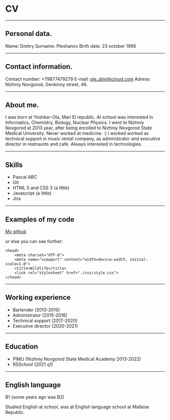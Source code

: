# CV

---

## Personal data.
Name: Dmitry
Surname: Pleshanov
Birth date: 23 october 1995

---

## Contact information.

Contact number: +79877479279
E-mail: ple_dim@icloud.com
Adress: Nizhniy Novgorod, Genkinoy street, 46.

---

## About me.

I was born at Yoshkar-Ola, Mari El republic. At school was interested in Informatics, Chemistry, Biology, Nuclear Physics. I went to Nizhniy Novgorod at 2013 year, after being enrolled to Nizhniy Novgorod State Medical University. Never worked at medicine. :) I worked worked as technical support in music rental company, as administrator and executive director in restraunts and cafe. Always interested in technologies.

---

## Skills

* Pascal ABC
* Git
* HTML 5 and CSS 3 (a little)
* Javascript (a little)
* Jira 

--- 

## Examples of my code

[My github](https://github.com/ple-d/)

or else you can see further:
```
<head>
    <meta charset="UTF-8">
    <meta name="viewport" content="width=device-width, initial-scale=1.0">
    <title>Wildlife</title>
    <link rel="stylesheet" href="./css/style.css">
</head>
```
---

## Working experience

* Bartender (2013-2015)
* Administrator (2015-2016)
* Technical support (2017-2020)
* Executive director (2020-2021)

---

## Education

* PIMU (Nizhniy Novgorod State Medical Academy 2013-2022)
* RSSchool (2021 q1)

---

## English language

B1 (some years ago was B2)

Studied English at school, was at English language school at Maltese Republic.